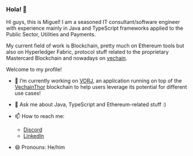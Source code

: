 ### Hola! 👋

Hi guys, this is Miguel! I am a seasoned IT consultant/software engineer with experience mainly in Java and TypeScript frameworks applied to the Public Sector, Utilities and Payments.

My current field of work is Blockchain, pretty much on Ethereum tools but also on Hyperledger Fabric, protocol stuff related to the proprietary Mastercard Blockchain and nowadays on [vechain](http://vechain.org/).

Welcome to my profile!

- 🔭 I’m currently working on [VORJ](https://vorj.app/), an application running on top of the [VechainThor](https://github.com/vechain/thor) blockchain to help users leverage its potential for different use cases!

- 💬 Ask me about Java, TypeScript and Ethereum-related stuff :)

- 📫 How to reach me: 
  * [Discord](https://discordapp.com/users/720641577948807178)
  * [LinkedIn](https://www.linkedin.com/in/miguel-%C3%A1ngel-rojo-fern%C3%A1ndez-14495441/)

- 😄 Pronouns: He/him
